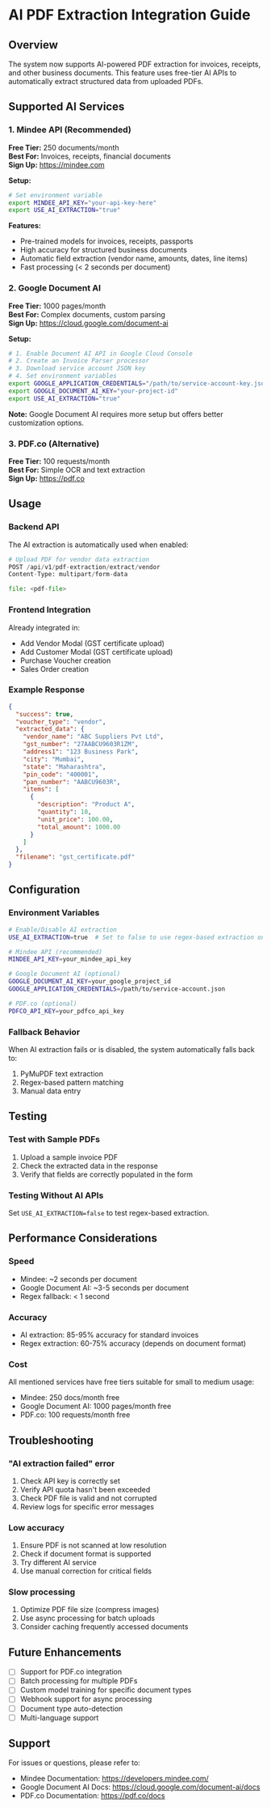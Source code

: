 # AI PDF Extraction Integration Guide

## Overview
The system now supports AI-powered PDF extraction for invoices, receipts, and other business documents. This feature uses free-tier AI APIs to automatically extract structured data from uploaded PDFs.

## Supported AI Services

### 1. Mindee API (Recommended)
**Free Tier:** 250 documents/month  
**Best For:** Invoices, receipts, financial documents  
**Sign Up:** https://mindee.com

**Setup:**
```bash
# Set environment variable
export MINDEE_API_KEY="your-api-key-here"
export USE_AI_EXTRACTION="true"
```

**Features:**
- Pre-trained models for invoices, receipts, passports
- High accuracy for structured business documents
- Automatic field extraction (vendor name, amounts, dates, line items)
- Fast processing (< 2 seconds per document)

### 2. Google Document AI
**Free Tier:** 1000 pages/month  
**Best For:** Complex documents, custom parsing  
**Sign Up:** https://cloud.google.com/document-ai

**Setup:**
```bash
# 1. Enable Document AI API in Google Cloud Console
# 2. Create an Invoice Parser processor
# 3. Download service account JSON key
# 4. Set environment variables
export GOOGLE_APPLICATION_CREDENTIALS="/path/to/service-account-key.json"
export GOOGLE_DOCUMENT_AI_KEY="your-project-id"
export USE_AI_EXTRACTION="true"
```

**Note:** Google Document AI requires more setup but offers better customization options.

### 3. PDF.co (Alternative)
**Free Tier:** 100 requests/month  
**Best For:** Simple OCR and text extraction  
**Sign Up:** https://pdf.co

## Usage

### Backend API
The AI extraction is automatically used when enabled:

```python
# Upload PDF for vendor data extraction
POST /api/v1/pdf-extraction/extract/vendor
Content-Type: multipart/form-data

file: <pdf-file>
```

### Frontend Integration
Already integrated in:
- Add Vendor Modal (GST certificate upload)
- Add Customer Modal (GST certificate upload)
- Purchase Voucher creation
- Sales Order creation

### Example Response
```json
{
  "success": true,
  "voucher_type": "vendor",
  "extracted_data": {
    "vendor_name": "ABC Suppliers Pvt Ltd",
    "gst_number": "27AABCU9603R1ZM",
    "address1": "123 Business Park",
    "city": "Mumbai",
    "state": "Maharashtra",
    "pin_code": "400001",
    "pan_number": "AABCU9603R",
    "items": [
      {
        "description": "Product A",
        "quantity": 10,
        "unit_price": 100.00,
        "total_amount": 1000.00
      }
    ]
  },
  "filename": "gst_certificate.pdf"
}
```

## Configuration

### Environment Variables
```bash
# Enable/Disable AI extraction
USE_AI_EXTRACTION=true  # Set to false to use regex-based extraction only

# Mindee API (recommended)
MINDEE_API_KEY=your_mindee_api_key

# Google Document AI (optional)
GOOGLE_DOCUMENT_AI_KEY=your_google_project_id
GOOGLE_APPLICATION_CREDENTIALS=/path/to/service-account.json

# PDF.co (optional)
PDFCO_API_KEY=your_pdfco_api_key
```

### Fallback Behavior
When AI extraction fails or is disabled, the system automatically falls back to:
1. PyMuPDF text extraction
2. Regex-based pattern matching
3. Manual data entry

## Testing

### Test with Sample PDFs
1. Upload a sample invoice PDF
2. Check the extracted data in the response
3. Verify that fields are correctly populated in the form

### Testing Without AI APIs
Set `USE_AI_EXTRACTION=false` to test regex-based extraction.

## Performance Considerations

### Speed
- Mindee: ~2 seconds per document
- Google Document AI: ~3-5 seconds per document
- Regex fallback: < 1 second

### Accuracy
- AI extraction: 85-95% accuracy for standard invoices
- Regex extraction: 60-75% accuracy (depends on document format)

### Cost
All mentioned services have free tiers suitable for small to medium usage:
- Mindee: 250 docs/month free
- Google Document AI: 1000 pages/month free
- PDF.co: 100 requests/month free

## Troubleshooting

### "AI extraction failed" error
1. Check API key is correctly set
2. Verify API quota hasn't been exceeded
3. Check PDF file is valid and not corrupted
4. Review logs for specific error messages

### Low accuracy
1. Ensure PDF is not scanned at low resolution
2. Check if document format is supported
3. Try different AI service
4. Use manual correction for critical fields

### Slow processing
1. Optimize PDF file size (compress images)
2. Use async processing for batch uploads
3. Consider caching frequently accessed documents

## Future Enhancements
- [ ] Support for PDF.co integration
- [ ] Batch processing for multiple PDFs
- [ ] Custom model training for specific document types
- [ ] Webhook support for async processing
- [ ] Document type auto-detection
- [ ] Multi-language support

## Support
For issues or questions, please refer to:
- Mindee Documentation: https://developers.mindee.com/
- Google Document AI Docs: https://cloud.google.com/document-ai/docs
- PDF.co Documentation: https://pdf.co/docs
